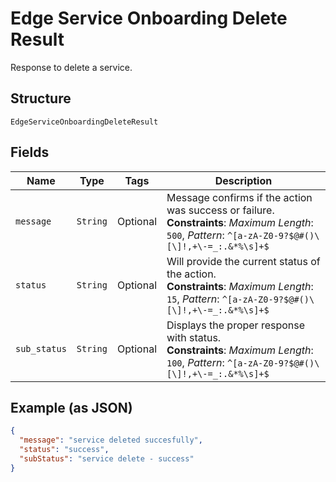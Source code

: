 
# Edge Service Onboarding Delete Result

Response to delete a service.

## Structure

`EdgeServiceOnboardingDeleteResult`

## Fields

| Name | Type | Tags | Description |
|  --- | --- | --- | --- |
| `message` | `String` | Optional | Message confirms if the action was success or failure.<br>**Constraints**: *Maximum Length*: `500`, *Pattern*: `^[a-zA-Z0-9?$@#()\[\]!,+\-=_:.&*%\s]+$` |
| `status` | `String` | Optional | Will provide the current status of the action.<br>**Constraints**: *Maximum Length*: `15`, *Pattern*: `^[a-zA-Z0-9?$@#()\[\]!,+\-=_:.&*%\s]+$` |
| `sub_status` | `String` | Optional | Displays the proper response with status.<br>**Constraints**: *Maximum Length*: `100`, *Pattern*: `^[a-zA-Z0-9?$@#()\[\]!,+\-=_:.&*%\s]+$` |

## Example (as JSON)

```json
{
  "message": "service deleted succesfully",
  "status": "success",
  "subStatus": "service delete - success"
}
```

